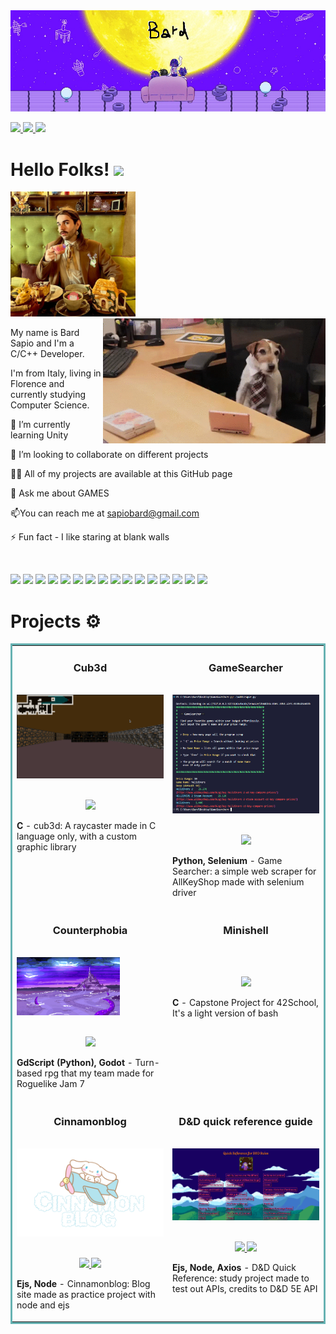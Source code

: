 
 <img src="https://github.com/Bardolomeo/Bardolomeo/blob/main/header.jpg" width="1000">

<p align="justify">
  <a href="https://www.linkedin.com/in/bard-sapio-63a653215/" target="_blank">
    <img src="https://img.shields.io/static/v1?label=|&message=LINKED-IN&color=0e76a8&style=plastic&logo=linkedin&logo-color=white"/>
  </a>
  <a href="https://www.instagram.com/bardolomeo/" target="_blank">
      <img src="https://img.shields.io/static/v1?label=|&message=INSTAGRAM&color=e1306c&style=plastic&logo=instagram&logo-color=white"/>
  </a>
  <a href="resume.pdf" target="_blank" download="resume.pdf">
      <img src="https://img.shields.io/static/v1?label=|&message=RESUME&color=24555f&style=plastic&logo=react&logo-color=white"/>
  </a>
</p>

# Hello Folks! <img src="https://github.com/rahulkarda/rahulkarda/blob/main/wave.gif?raw=true" width="30">
 <!-- Profile views -->
 <img src="https://github.com/Bardolomeo/Bardolomeo/blob/main/myPicture.jpg" height="200">
 <img src="https://github.com/Bardolomeo/Bardolomeo/blob/main/io.gif" height="200" align="right">
 
 
 <p align="left">My name is Bard Sapio and I'm a C/C++ Developer.
  
  I'm from Italy, living in Florence and currently studying Computer Science.
  
<!--   I am motivated by the power of technology as a tool for positive change, with a background in Math, Physics, and Engineering. -->
</p>

<!-- See [my website](https://rahulkarda.netlify.app) for more information! <br> <br>
You can also find me on [![Twitter][1.2]][1],  or on [![LinkedIn][3.2]][3].
website -->

🌱 I’m currently learning Unity

👯 I’m looking to collaborate on different projects

👨‍💻 All of my projects are available at this GitHub page

👀 Ask me about GAMES

📫You can reach me at sapiobard@gmail.com

⚡ Fun fact  - I like staring at blank walls

<br>

![](https://img.shields.io/badge/Code-HTML5-informational?style=flat&logo=html5&logoColor=white&color=brightgreen)
![](https://img.shields.io/badge/Code-CSS3-informational?style=flat&logo=css3&logoColor=white&color=brightgreen)
![](https://img.shields.io/badge/Code-JavaScript-informational?style=flat&logo=javascript&logoColor=white&color=brightgreen)
![](https://img.shields.io/badge/Code-ReactJS-informational?style=flat&logo=react&logoColor=white&color=brightgreen)
![](https://img.shields.io/badge/Code-NodeJS-informational?style=flat&logo=node.js&logoColor=white&color=brightgreen)
![](https://img.shields.io/badge/Code-Python-informational?style=flat&logo=python&logoColor=white&color=brightgreen)
![](https://img.shields.io/badge/Code-C++-informational?style=flat&logo=cplusplus&logoColor=white&color=brightgreen)
![](https://img.shields.io/badge/Code-Bootstrap-informational?style=flat&logo=bootstrap&logoColor=white&color=brightgreen)
![](https://img.shields.io/badge/Database-MySQL-informational?style=flat&logo=mysql&logoColor=white&color=brightgreen)
![](https://img.shields.io/badge/Tools-Git-informational?style=flat&logo=git&logoColor=white&color=brightgreen)
![](https://img.shields.io/badge/Tools-Docker-informational?style=flat&logo=docker&logoColor=white&color=brightgreen)
![](https://img.shields.io/badge/Engine-Unity-informational?style=flat&logo=unity&logoColor=white&color=brightgreen)
![](https://img.shields.io/badge/Engine-Godot-informational?style=flat&logo=godot-engine&logoColor=white&color=brightgreen)
![](https://img.shields.io/badge/Shell-Bash-informational?style=flat&logo=gnu-bash&logoColor=white&color=brightgreen)
![](https://img.shields.io/badge/OS-Linux-informational?style=flat&logo=linux&logoColor=white&color=brightgreen)
![](https://img.shields.io/badge/Code-C-informational?style=flat&logo=cplusplus&logoColor=white&color=brightgreen)
<br>
# Projects ⚙️
<table bordercolor="#66b2b2">
  
  <tr>
    <td width="50%" valign="top">
      <h3 align="center">Cub3d</h3>
        <br />
        <a target="_blank" href="">
            <img src="https://github.com/Bardolomeo/Bardolomeo/blob/main/cub3d.png" width="100%" alt="cub3d raycaster"/>
        </a>
        <br />
        <p align="center">
          <br>
  <a href="https://github.com/Bardolomeo/cub3d" target="_blank">
    <img src="https://img.shields.io/static/v1?label=|&message=REPO&color=f&style=plastic&logo=github&logo-color=white"/>
  </a>
      </p>
        <p><strong>C</strong> - cub3d:  A raycaster made in C language only, with a custom graphic library</p>
    </td>
    <td width="50%" valign="top">
      <h3 align="center">GameSearcher</h3>
        <br />
      <a target="_blank" href="https://codepen.io/ShawnBasquiat/full/bGVWpYw">
            <img src="GameSearcher.jpg" width="100%"  alt="Wave Portal"/>
        </a>
        <br />
        <p align="center">
   <br>
  <a href="https://github.com/Bardolomeo/GameSearcher" target="_blank">
    <img src="https://img.shields.io/static/v1?label=|&message=REPO&color=f&style=plastic&logo=github&logo-color=white"/>
  </a> 
      </p>
        <p><strong>Python, Selenium</strong> - Game Searcher: a simple web scraper for AllKeyShop made with selenium driver</p>
    </td>
  </tr>
  
  <tr>
    <td width="50%" valign="top">
      <h3 align="center">Counterphobia</h3>
      <br />
          <img src="counterphobia.png" width="70%" alt="Portfolio"/>
      <br />
        <p align="center">
          <br>
  <a href="https://baaard.itch.io/counterphobia" target="_blank">
    <img src="https://img.shields.io/static/v1?label=|&message=ITCH.IO&color=f&style=plastic&logo=itch.io&logo-color=white"/>
  </a>
      </p>
        <p><strong>GdScript (Python), Godot</strong> - Turn-based rpg that my team made for Roguelike Jam 7</p>
    <td width="50%" valign="top">
      <h3 align="center">Minishell</h3>
        <br />
        <p align="center">
          <br>
  <a href="https://github.com/Bardolomeo/Minishell" target="_blank">
    <img src="https://img.shields.io/static/v1?label=|&message=REPO&color=f&style=plastic&logo=github&logo-color=white"/>
  </a>
      </p>
        <p><strong>C</strong> - Capstone Project for 42School, It's a light version of bash</p>
    </td>
  </tr>

  <tr>
    <td width="50%" valign="top">
      <h3 align="center">Cinnamonblog</h3>
        <br />
            <img src="https://github.com/Bardolomeo/Bardolomeo/blob/main/cinnamonblog_logo.png" width="100%" alt="sanrio character cinnamonroll on an airplane"/>
        </a>
        <br />
        <p align="center">
          <br>
  <a href="https://github.com/Bardolomeo/CinnamonBlog" target="_blank">
    <img src="https://img.shields.io/static/v1?label=|&message=REPO&color=f&style=plastic&logo=github&logo-color=white"/>
  <a href="https://cinnamonblog-1.onrender.com/" target="_blank">
    <img src="https://img.shields.io/static/v1?label=|&message=site&color=f&style=plastic&logo=web&logo-color=white"/>
  </a>
      </p>
        <p><strong>Ejs, Node</strong> - Cinnamonblog:  Blog site made as practice project with node and ejs</p>
    </td>
    <td width="50%" valign="top">
      <h3 align="center">D&D quick reference guide</h3>
        <br />
            <img src="ddqr.png" width="100%"  alt="Picture of the site"/>
        </a>
        <br />
        <p align="center">
   <br>
  <a href="https://github.com/Bardolomeo/D-D_quick_reference" target="_blank">
    <img src="https://img.shields.io/static/v1?label=|&message=REPO&color=f&style=plastic&logo=github&logo-color=white"/>
  <a href="https://d-d-quick-reference.onrender.com" target="_blank">
    <img src="https://img.shields.io/static/v1?label=|&message=site&color=f&style=plastic&logo=web&logo-color=white"/>
  </a> 
      </p>
        <p><strong>Ejs, Node, Axios</strong> - D&D Quick Reference: study project made to test out APIs, credits to D&D 5E API</p>
    </td>
  </tr>
</table>

  


<!-- default README.md -->
<!--
- 👋 Hi, I’m Rahul Karda
- 👀 I’m interested in Full Stack Web Development and other skills
- 🌱 I’m currently learning React
- 💞️ I’m looking to collaborate on different web dev projects
- 📫 How to reach me - You can contact me on rahulkarda2002@gmail.com
-->
